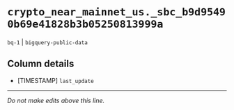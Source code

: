 # `crypto_near_mainnet_us._sbc_b9d95490b69e41828b3b05250813999a`
`bq-1` | `bigquery-public-data`

## Column details
* [TIMESTAMP] `last_update`

-------------------------------------------------------------------------------
*Do not make edits above this line.*
